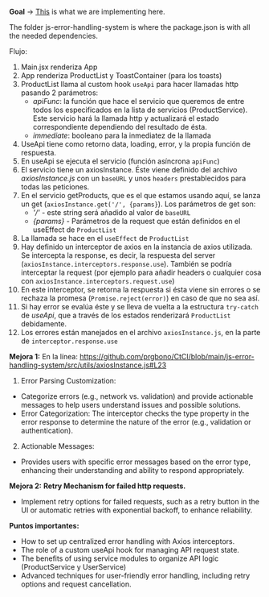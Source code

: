 **Goal** -> [This](https://dev.to/riyon_sebastian/building-a-robust-frontend-error-handling-system-with-axios-and-custom-hooks-27k3) is what we are implementing here. 

The folder js-error-handling-system is where the package.json is with all the needed dependencies.

Flujo:
1. Main.jsx renderiza App
2. App renderiza ProductList y ToastContainer (para los toasts)
3. ProductList llama al custom hook `useApi` para hacer llamadas http pasando 2 parámetros:
	-   *apiFunc*: la función que hace el servicio que queremos de entre todos los especificados en la lista de servicios (ProductService). Este servicio hará la llamada http y actualizará el estado correspondiente dependiendo del resultado de ésta.
	-   *immediate*: booleano para la inmediatez de la llamada
4. UseApi tiene como retorno data, loading, error, y la propia función de respuesta.
5. En useApi se ejecuta el servicio (función asíncrona `apiFunc`)
6. El servicio tiene un axiosInstance. Éste viene definido del archivo *axiosInstance.js* con un `baseURL` y unos `headers` prestablecidos para todas las peticiones.
7. En el servicio getProducts, que es el que estamos usando aquí, se lanza un get (`axiosInstance.get('/', {params}`). Los parámetros de get son:
	- *'/'* - este string será añadido al valor de `baseURL`
	- *{params}* - Parámetros de la request que están definidos en el useEffect de `ProductList`
8. La llamada se hace en el `useEffect` de `ProductList`
9. Hay definido un interceptor de axios en la instancia de axios utilizada. Se intercepta la response, es decir, la respuesta del server (`axiosInstance.interceptors.response.use`). También se podría interceptar la request (por ejemplo para añadir headers o cualquier cosa con `axiosInstance.interceptors.request.use`)
10. En este interceptor, se retorna la respuesta si ésta viene sin errores o se rechaza la promesa (`Promise.reject(error)`) en caso de que no sea así. 
11. Si hay error se evalúa éste y se lleva de vuelta a la estructura `try-catch` de *useApi*, que a través de los estados renderizará `ProductList` debidamente.
12. Los errores están manejados en el archivo `axiosInstance.js`, en la parte de `interceptor.response.use`


**Mejora 1:** En la línea: https://github.com/prgbono/CtCI/blob/main/js-error-handling-system/src/utils/axiosInstance.js#L23
1. Error Parsing Customization:
- Categorize errors (e.g., network vs. validation) and provide actionable messages to help users understand issues and possible solutions.
- Error Categorization: The interceptor checks the type property in the error response to determine the nature of the error (e.g., validation or authentication).
2. Actionable Messages: 
- Provides users with specific error messages based on the error type, enhancing their understanding and ability to respond appropriately.

**Mejora 2:**
**Retry Mechanism for failed http requests.**
- Implement retry options for failed requests, such as a retry button in the UI or automatic retries with exponential backoff, to enhance reliability.


**Puntos importantes:**
- How to set up centralized error handling with Axios interceptors.
- The role of a custom useApi hook for managing API request state.
- The benefits of using service modules to organize API logic (ProductService y UserService)
- Advanced techniques for user-friendly error handling, including retry options and request cancellation.
	

